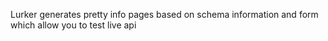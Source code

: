 Lurker generates pretty info pages based on schema information
and form which allow you to test live api

